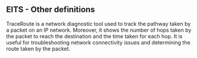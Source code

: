## EITS - Other definitions

TraceRoute is a network diagnostic tool used to track the pathway taken by
a packet on an IP network. Moreover, it shows the number of hops taken by the packet
to reach the destination and the time taken for each hop. It is useful for troubleshooting
network connectivity issues and determining the route taken by the packet.
